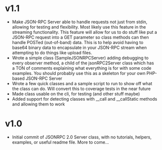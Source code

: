 v1.1
======

- Make JSON-RPC Server able to handle requests not just from stdin, allowing for testing and flexibility.  Most likely use this feature in the streaming functionality.  This feature will allow for us to do stuff like put a JSON-RPC request into a GET parameter so class methods can then handle POSTed (out-of-band) data.  This is to help avoid having to base64 binary data to encapsulate in your JSON-RPC stream when attempting to do things like upload files.
- Wrote a simple class (SampleJSONRPCServer) adding debugging to every observer method, a child of the jsonRPC2Server class which has a TON of comments explaining what everything is for with some code examples.  You should probably use this as a skeleton for your own PHP-based JSON-RPC Server
- Wrote a few quick classes and a sample script to run to show off what the class can do.  Will convert this to coverage tests in the near future
- Made class usable on the cli, for testing (and other stuff maybe)
- Added support for detecting classes with __call and __callStatic methods and allowing them to work

v1.0
======

- Initial commit of JSONRPC 2.0 Server class, with no tutorials, helpers, examples, or useful readme file.  More to come...